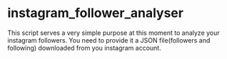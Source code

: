 # instagram_follower_analyser
This script serves a very simple purpose at this moment to analyze your instagram followers. You need to provide it a JSON file(followers and following) downloaded from you instagram account. 
